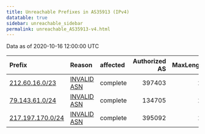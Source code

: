 ```yaml
---
title: Unreachable Prefixes in AS35913 (IPv4)
datatable: true
sidebar: unreachable_sidebar
permalink: unreachable_AS35913-v4.html
---
```


Data as of 2020-10-16 12:00:00 UTC


<div class="datatable-begin"></div>

| Prefix                                                     | Reason                                                                                                  | affected   |   Authorized AS |   MaxLength | Anchor                                         |   unreachable /24s |
|:-----------------------------------------------------------|:--------------------------------------------------------------------------------------------------------|:-----------|----------------:|------------:|:-----------------------------------------------|-------------------:|
| [212.60.16.0/23](https://stat.ripe.net/212.60.16.0/23)     | [INVALID ASN](https://rpki-validator.ripe.net/announcement-preview?asn=AS35913&prefix=212.60.16.0/23)   | complete   |          397403 |          23 | [RIPE](unreachable_RIPE_NCC_RPKI_Root-v4.html) |                  2 |
| [79.143.61.0/24](https://stat.ripe.net/79.143.61.0/24)     | [INVALID ASN](https://rpki-validator.ripe.net/announcement-preview?asn=AS35913&prefix=79.143.61.0/24)   | complete   |          134705 |          24 | [RIPE](unreachable_RIPE_NCC_RPKI_Root-v4.html) |                  1 |
| [217.197.170.0/24](https://stat.ripe.net/217.197.170.0/24) | [INVALID ASN](https://rpki-validator.ripe.net/announcement-preview?asn=AS35913&prefix=217.197.170.0/24) | complete   |          395092 |          24 | [RIPE](unreachable_RIPE_NCC_RPKI_Root-v4.html) |                  1 |

<div class="datatable-end"></div>